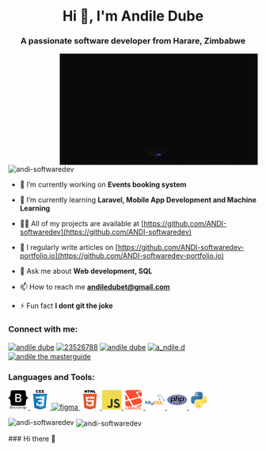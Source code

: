 <h1 align="center">Hi 👋, I'm Andile Dube</h1>
<h3 align="center">A passionate software developer from Harare, Zimbabwe</h3>

<img align="right" alt="Girl coding at night" width="400" src="https://github.com/ANDI-softwaredev/ANDI-softwaredev/blob/main/giphy.gif">
<p align="left"> <img src="https://komarev.com/ghpvc/?username=andi-softwaredev&label=Profile%20views&color=0e75b6&style=flat" alt="andi-softwaredev" /> </p>

- 🔭 I’m currently working on **Events booking system**

- 🌱 I’m currently learning **Laravel, Mobile App Development and Machine Learning**

- 👨‍💻 All of my projects are available at [https://github.com/ANDI-softwaredev](https://github.com/ANDI-softwaredev)

- 📝 I regularly write articles on [https://github.com/ANDI-softwaredev-portfolio.io](https://github.com/ANDI-softwaredev-portfolio.io)

- 💬 Ask me about **Web development, SQL**

- 📫 How to reach me **andiledubet@gmail.com**

- ⚡ Fun fact **I dont git the joke**

<h3 align="left">Connect with me:</h3>
<p align="left">
<a href="https://linkedin.com/in/andile dube" target="blank"><img align="center" src="https://raw.githubusercontent.com/rahuldkjain/github-profile-readme-generator/master/src/images/icons/Social/linked-in-alt.svg" alt="andile dube" height="30" width="40" /></a>
<a href="https://stackoverflow.com/users/23526788" target="blank"><img align="center" src="https://raw.githubusercontent.com/rahuldkjain/github-profile-readme-generator/master/src/images/icons/Social/stack-overflow.svg" alt="23526788" height="30" width="40" /></a>
<a href="https://fb.com/andile dube" target="blank"><img align="center" src="https://raw.githubusercontent.com/rahuldkjain/github-profile-readme-generator/master/src/images/icons/Social/facebook.svg" alt="andile dube" height="30" width="40" /></a>
<a href="https://instagram.com/a_ndile.d" target="blank"><img align="center" src="https://raw.githubusercontent.com/rahuldkjain/github-profile-readme-generator/master/src/images/icons/Social/instagram.svg" alt="a_ndile.d" height="30" width="40" /></a>
<a href="https://www.youtube.com/c/andile the masterguide" target="blank"><img align="center" src="https://raw.githubusercontent.com/rahuldkjain/github-profile-readme-generator/master/src/images/icons/Social/youtube.svg" alt="andile the masterguide" height="30" width="40" /></a>
</p>

<h3 align="left">Languages and Tools:</h3>
<p align="left"> <a href="https://getbootstrap.com" target="_blank" rel="noreferrer"> <img src="https://raw.githubusercontent.com/devicons/devicon/master/icons/bootstrap/bootstrap-plain-wordmark.svg" alt="bootstrap" width="40" height="40"/> </a> <a href="https://www.w3schools.com/css/" target="_blank" rel="noreferrer"> <img src="https://raw.githubusercontent.com/devicons/devicon/master/icons/css3/css3-original-wordmark.svg" alt="css3" width="40" height="40"/> </a> <a href="https://www.figma.com/" target="_blank" rel="noreferrer"> <img src="https://www.vectorlogo.zone/logos/figma/figma-icon.svg" alt="figma" width="40" height="40"/> </a> <a href="https://www.w3.org/html/" target="_blank" rel="noreferrer"> <img src="https://raw.githubusercontent.com/devicons/devicon/master/icons/html5/html5-original-wordmark.svg" alt="html5" width="40" height="40"/> </a> <a href="https://developer.mozilla.org/en-US/docs/Web/JavaScript" target="_blank" rel="noreferrer"> <img src="https://raw.githubusercontent.com/devicons/devicon/master/icons/javascript/javascript-original.svg" alt="javascript" width="40" height="40"/> </a> <a href="https://laravel.com/" target="_blank" rel="noreferrer"> <img src="https://raw.githubusercontent.com/devicons/devicon/master/icons/laravel/laravel-plain-wordmark.svg" alt="laravel" width="40" height="40"/> </a> <a href="https://www.mysql.com/" target="_blank" rel="noreferrer"> <img src="https://raw.githubusercontent.com/devicons/devicon/master/icons/mysql/mysql-original-wordmark.svg" alt="mysql" width="40" height="40"/> </a> <a href="https://www.php.net" target="_blank" rel="noreferrer"> <img src="https://raw.githubusercontent.com/devicons/devicon/master/icons/php/php-original.svg" alt="php" width="40" height="40"/> </a> <a href="https://www.python.org" target="_blank" rel="noreferrer"> <img src="https://raw.githubusercontent.com/devicons/devicon/master/icons/python/python-original.svg" alt="python" width="40" height="40"/> </a> </p>

<p><img align="left" src="https://github-readme-stats.vercel.app/api/top-langs?username=andi-softwaredev&show_icons=true&locale=en&layout=compact" alt="andi-softwaredev" /></p>

<p>&nbsp;<img align="center" src="https://github-readme-stats.vercel.app/api?username=andi-softwaredev&show_icons=true&locale=en" alt="andi-softwaredev" /></p>### Hi there 👋

<!--
**ANDI-softwaredev/ANDI-softwaredev** is a ✨ _special_ ✨ repository because its `README.md` (this file) appears on your GitHub profile.

Here are some ideas to get you started:

- 🔭 I’m currently working on ...
- 🌱 I’m currently learning ...
- 👯 I’m looking to collaborate on ...
- 🤔 I’m looking for help with ...
- 💬 Ask me about ...
- 📫 How to reach me: ...
- 😄 Pronouns: ...
- ⚡ Fun fact: ...
-->
